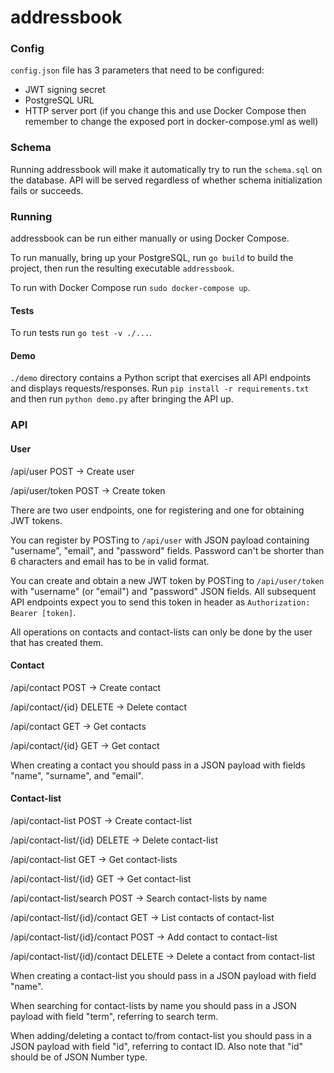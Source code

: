 # addressbook

### Config

`config.json` file has 3 parameters that need to be configured:

- JWT signing secret
- PostgreSQL URL
- HTTP server port (if you change this and use Docker Compose then remember to change the exposed port in docker-compose.yml as well)

### Schema

Running addressbook will make it automatically try to run the `schema.sql` on the database. API will be served regardless of whether schema initialization fails or succeeds.

### Running

addressbook can be run either manually or using Docker Compose.

To run manually, bring up your PostgreSQL, run `go build` to build the project, then run the resulting executable `addressbook`.

To run with Docker Compose run `sudo docker-compose up`.

#### Tests

To run tests run `go test -v ./...`.

#### Demo

`./demo` directory contains a Python script that exercises all API endpoints and displays requests/responses. Run `pip install -r requirements.txt` and then run `python demo.py` after bringing the API up.

### API

#### User

/api/user POST -> Create user

/api/user/token POST -> Create token

There are two user endpoints, one for registering and one for obtaining JWT tokens.

You can register by POSTing to `/api/user` with JSON payload containing "username", "email", and "password" fields. Password can't be shorter than 6 characters and email has to be in valid format.

You can create and obtain a new JWT token by POSTing to `/api/user/token` with "username" (or "email") and "password" JSON fields. All subsequent API endpoints expect you to send this token in header as `Authorization: Bearer [token]`.

All operations on contacts and contact-lists can only be done by the user that has created them.

#### Contact

/api/contact POST -> Create contact

/api/contact/{id} DELETE -> Delete contact

/api/contact GET -> Get contacts

/api/contact/{id} GET -> Get contact

When creating a contact you should pass in a JSON payload with fields "name", "surname", and "email".

#### Contact-list

/api/contact-list POST -> Create contact-list

/api/contact-list/{id} DELETE -> Delete contact-list

/api/contact-list GET -> Get contact-lists

/api/contact-list/{id} GET -> Get contact-list

/api/contact-list/search POST -> Search contact-lists by name

/api/contact-list/{id}/contact GET -> List contacts of contact-list

/api/contact-list/{id}/contact POST -> Add contact to contact-list

/api/contact-list/{id}/contact DELETE -> Delete a contact from contact-list

When creating a contact-list you should pass in a JSON payload with field "name".

When searching for contact-lists by name you should pass in a JSON payload with field "term", referring to search term.

When adding/deleting a contact to/from contact-list you should pass in a JSON payload with field "id", referring to contact ID. Also note that "id" should be of JSON Number type.
